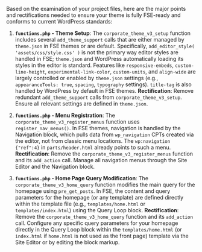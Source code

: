 Based on the examination of your project files, here are the major points and rectifications needed to ensure your theme is fully FSE-ready and conforms to current WordPress standards:

1.  **`functions.php` - Theme Setup**:
    The `corporate_theme_v3_setup` function includes several `add_theme_support` calls that are either managed by `theme.json` in FSE themes or are default.
    Specifically, `add_editor_style( 'assets/css/style.css' )` is not the primary way editor styles are handled in FSE; `theme.json` and WordPress automatically loading its styles in the editor is standard.
    Features like `responsive-embeds`, `custom-line-height`, `experimental-link-color`, `custom-units`, and `align-wide` are largely controlled or enabled by `theme.json` settings (e.g., `appearanceTools: true`, `spacing`, `typography` settings). `title-tag` is also handled by WordPress by default in FSE themes.
    **Rectification**: Remove redundant `add_theme_support` calls from `corporate_theme_v3_setup`. Ensure all relevant settings are defined in `theme.json`.

2.  **`functions.php` - Menu Registration**:
    The `corporate_theme_v3_register_menus` function uses `register_nav_menus()`. In FSE themes, navigation is handled by the Navigation block, which pulls data from `wp_navigation` CPTs created via the editor, not from classic menu locations. The `wp:navigation {"ref":4}` in `parts/header.html` already points to such a menu.
    **Rectification**: Remove the `corporate_theme_v3_register_menus` function and its `add_action` call. Manage all navigation menus through the Site Editor and the Navigation block.

3.  **`functions.php` - Home Page Query Modification**:
    The `corporate_theme_v3_home_query` function modifies the main query for the homepage using `pre_get_posts`. In FSE, the content and query parameters for the homepage (or any template) are defined directly within the template file (e.g., `templates/home.html` or `templates/index.html`) using the Query Loop block.
    **Rectification**: Remove the `corporate_theme_v3_home_query` function and its `add_action` call. Configure any specific query parameters for your homepage directly in the Query Loop block within the `templates/home.html` (or `index.html` if `home.html` is not used as the front page) template via the Site Editor or by editing the block markup.
